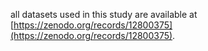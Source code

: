 all datasets used in this study are available at [https://zenodo.org/records/12800375](https://zenodo.org/records/12800375).
